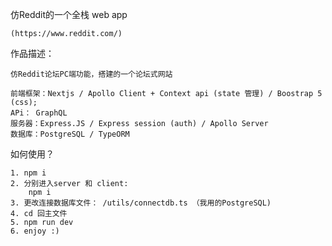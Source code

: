  仿Reddit的一个全栈 web app
    
    (https://www.reddit.com/)

作品描述：

    仿Reddit论坛PC端功能，搭建的一个论坛式网站

    前端框架：Nextjs / Apollo Client + Context api (state 管理) / Boostrap 5 (css);
    APi： GraphQL
    服务器：Express.JS / Express session (auth) / Apollo Server
    数据库：PostgreSQL / TypeORM

如何使用？

    1. npm i
    2. 分别进入server 和 client:
        npm i
    3. 更改连接数据库文件： /utils/connectdb.ts （我用的PostgreSQL)
    4. cd 回主文件
    5. npm run dev
    6. enjoy :)
